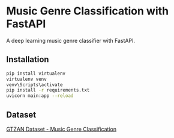 # Music Genre Classification with FastAPI

A deep learning music genre classifier with FastAPI.

## Installation

```bash
pip install virtualenv
virtualenv venv
venv\Scripts\activate
pip install -r requirements.txt
uvicorn main:app --reload
```

## Dataset
[GTZAN Dataset - Music Genre Classification](https://www.kaggle.com/datasets/andradaolteanu/gtzan-dataset-music-genre-classification)
